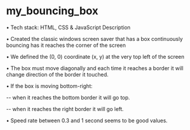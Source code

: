 # my_bouncing_box
•	Tech stack: HTML, CSS & JavaScript
Description

•	Created the classic windows screen saver that has a box continuously bouncing has it reaches the corner of the screen

•	We defined the (0, 0) coordinate (x, y) at the very top left of the screen

• The box must move diagonally and each time it reaches a border it will change direction of the border it touched.

• If the box is moving bottom-right:

-- when it reaches the bottom border it will go top.

-- when it reaches the right border it will go left.

• Speed rate between 0.3 and 1 second seems to be good values.
